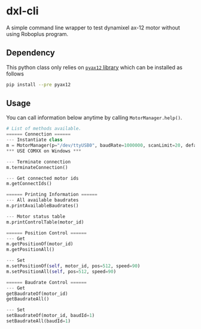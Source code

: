 # dxl-cli

A simple command line wrapper to test dynamixel ax-12 motor without using Roboplus program.

## Dependency

This python class only relies on [`pyax12` library](https://github.com/jeremiedecock/pyax12) which can be installed as follows

```sh
pip install --pre pyax12
```

## Usage

You can call information below anytime by calling `MotorManager.help()`.

```python
# List of methods available.
====== Connection ======
--- Instantiate class
m = MotorManager(p="/dev/ttyUSB0", baudRate=1000000, scanLimit=20, defaultSpeed=90)
*** USE COMXX on Windows ***

--- Terminate connection
m.terminateConnection()

--- Get connected motor ids
m.getConnectIds()

====== Printing Information ======
--- All available baudrates
m.printAvailableBaudrates()

--- Motor status table
m.printControlTable(motor_id)

====== Position Control ======
--- Get
m.getPositionOf(motor_id)
m.getPositionAll()

--- Set
m.setPositionOf(self, motor_id, pos=512, speed=90)
m.setPositionAll(self, pos=512, speed=90)

====== Baudrate Control ======
--- Get
getBaudrateOf(motor_id)
getBaudrateAll()

--- Set
setBaudrateOf(motor_id, baudId=1)
setBaudrateAll(baudId=1)
```